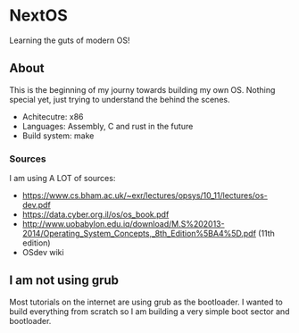 # NextOS

Learning the guts of modern OS!

## About

This is the beginning of my journy towards building my own OS. Nothing special yet, just trying to understand the behind the scenes.
- Achitecutre: x86
- Languages: Assembly, C and rust in the future
- Build system: make
 

### Sources

I am using A LOT of sources:
- https://www.cs.bham.ac.uk/~exr/lectures/opsys/10_11/lectures/os-dev.pdf 
- https://data.cyber.org.il/os/os_book.pdf 
- http://www.uobabylon.edu.iq/download/M.S%202013-2014/Operating_System_Concepts,_8th_Edition%5BA4%5D.pdf (11th edition)
- OSdev wiki


## I am not using grub

Most tutorials on the internet are using grub as the bootloader. I wanted to build everything from scratch so I am building a very simple boot sector and bootloader.